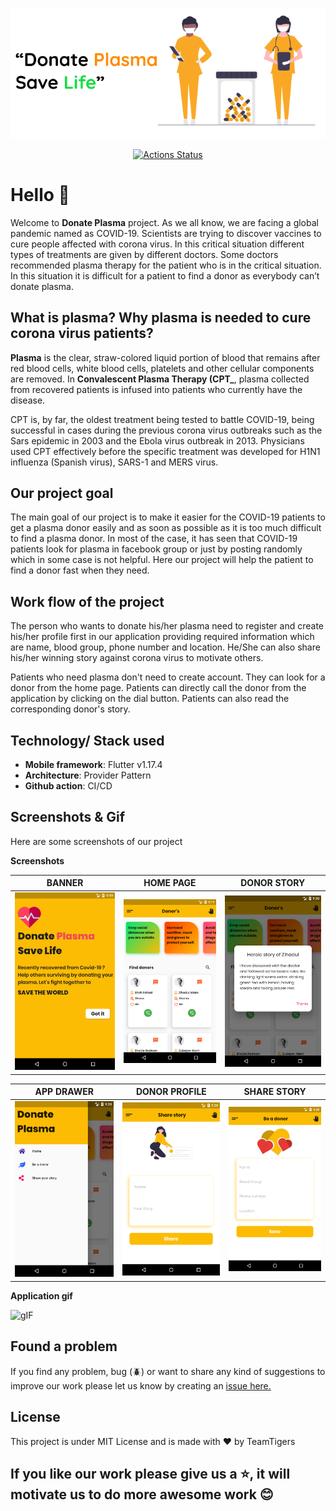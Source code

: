 <div align="center">

![Banner](screenshots/banner.png)

[![Actions Status](https://github.com/teamtigers/donate_plasma/workflows/flutter-driver/badge.svg)](https://github.com/TeamTigers/donate_plasma/runs/816041523?check_suite_focus=true)

</div>

# Hello :wave:

Welcome to **Donate Plasma** project. As we all know, we are facing a global pandemic named as COVID-19. Scientists are trying to discover vaccines to cure people affected with corona virus. In this critical situation different types of treatments are given by different doctors. Some doctors recommended plasma therapy for the patient who is in the critical situation. In this situation it is difficult for a patient to find a donor as everybody can’t donate plasma.

## What is plasma? Why plasma is needed to cure corona virus patients?

**Plasma** is the clear, straw-colored liquid portion of blood that remains after red blood cells, white blood cells, platelets and other cellular components are removed. In **Convalescent Plasma Therapy (CPT\_**, plasma collected from recovered patients is infused into patients who currently have the disease.

CPT is, by far, the oldest treatment being tested to battle COVID-19, being successful in cases during the previous corona virus outbreaks such as the Sars epidemic in 2003 and the Ebola virus outbreak in 2013. Physicians used CPT effectively before the specific treatment was developed for H1N1 influenza (Spanish virus), SARS-1 and MERS virus.

## Our project goal

The main goal of our project is to make it easier for the COVID-19 patients to get a plasma donor easily and as soon as possible as it is too much difficult to find a plasma donor. In most of the case, it has seen that COVID-19 patients look for plasma in facebook group or just by posting randomly which in some case is not helpful. Here our project will help the patient to find a donor fast when they need.

## Work flow of the project

The person who wants to donate his/her plasma need to register and create his/her profile first in our application providing required information which are name, blood group, phone number and location. He/She can also share his/her winning story against corona virus to motivate others.

Patients who need plasma don't need to create account. They can look for a donor from the home page. Patients can directly call the donor from the application by clicking on the dial button. Patients can also read the corresponding donor's story.

## Technology/ Stack used

- **Mobile framework**: Flutter v1.17.4
- **Architecture**: Provider Pattern
- **Github action**: CI/CD

## Screenshots & Gif

Here are some screenshots of our project

**Screenshots**

|                    BANNER                     |                    HOME PAGE                     |                 DONOR STORY                  |
| :-------------------------------------------: | :----------------------------------------------: | :------------------------------------------: |
| ![Banner](screenshots/donate_plasma_ss_1.png) | ![Home Page](screenshots/donate_plasma_ss_2.png) | ![Story](screenshots/donate_plasma_ss_3.png) |

|                  APP DRAWER                   |                 DONOR PROFILE                  |                 SHARE STORY                  |
| :-------------------------------------------: | :--------------------------------------------: | :------------------------------------------: |
| ![Drawer](screenshots/donate_plasma_ss_4.png) | ![Profile](screenshots/donate_plasma_ss_5.png) | ![Share](screenshots/donate_plasma_ss_6.png) |

**Application gif**

![gIF](screenshots/donate_plasma_teamtigers.gif)

## Found a problem

If you find any problem, bug (:beetle:) or want to share any kind of suggestions to improve our work please let us know by creating an [issue here.](https://github.com/TeamTigers/donate_plasma/issues)

## License

This project is under MIT License and is made with :heart: by TeamTigers

## If you like our work please give us a :star:, it will motivate us to do more awesome work :blush:
